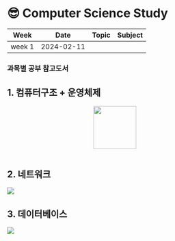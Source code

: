 # 😎 Computer Science Study

|Week|Date|Topic|Subject|
|:---:|:---:|:---:|:---:|
|week 1|2024-02-11||||

### 과목별 공부 참고도서
## 1. 컴퓨터구조 + 운영체제
<p align="center">
  <img src="[](https://image.yes24.com/goods/111727289/XL)", height="100x", width="100px">
</p>


![]()
## 2. 네트워크
![](https://image.yes24.com/goods/94512701/XL)
## 3. 데이터베이스
![](https://image.yes24.com/goods/106495023/XL)

